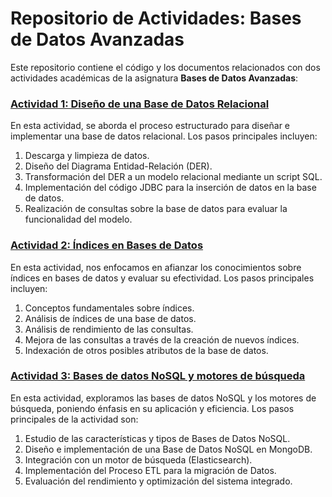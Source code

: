 # Repositorio de Actividades: Bases de Datos Avanzadas

Este repositorio contiene el código y los documentos relacionados con dos actividades académicas de la asignatura **Bases de Datos Avanzadas**:



### [Actividad 1: Diseño de una Base de Datos Relacional](https://github.com/JMPinillos/ADVANCED-DATABASES/tree/main/Relational%20Database%20Design)

En esta actividad, se aborda el proceso estructurado para diseñar e implementar una base de datos relacional. Los pasos principales incluyen:

1. Descarga y limpieza de datos.
2. Diseño del Diagrama Entidad-Relación (DER).
3. Transformación del DER a un modelo relacional mediante un script SQL.
4. Implementación del código JDBC para la inserción de datos en la base de datos.
5. Realización de consultas sobre la base de datos para evaluar la funcionalidad del modelo.



### [Actividad 2: Índices en Bases de Datos](https://github.com/JMPinillos/ADVANCED-DATABASES/tree/main/Indexes%20in%20Databases)

En esta actividad, nos enfocamos en afianzar los conocimientos sobre índices en bases de datos y evaluar su efectividad. Los pasos principales incluyen:

1. Conceptos fundamentales sobre índices.
2. Análisis de índices de una base de datos.
3. Análisis de rendimiento de las consultas.
4. Mejora de las consultas a través de la creación de nuevos índices.
5. Indexación de otros posibles atributos de la base de datos.



### [Actividad 3: Bases de datos NoSQL y motores de búsqueda](https://github.com/JMPinillos/ADVANCED-DATABASES/tree/main/INoSQL%databases%and%search%engines)

En esta actividad, exploramos las bases de datos NoSQL y los motores de  búsqueda, poniendo énfasis en su aplicación y eficiencia. Los pasos  principales de la actividad son:

1. Estudio de las características y tipos de Bases de Datos NoSQL.
2. Diseño e implementación de una Base de Datos NoSQL en MongoDB.
3. Integración con un motor de búsqueda (Elasticsearch).
4. Implementación del Proceso ETL para la migración de Datos.
5. Evaluación del rendimiento y optimización del sistema integrado.

